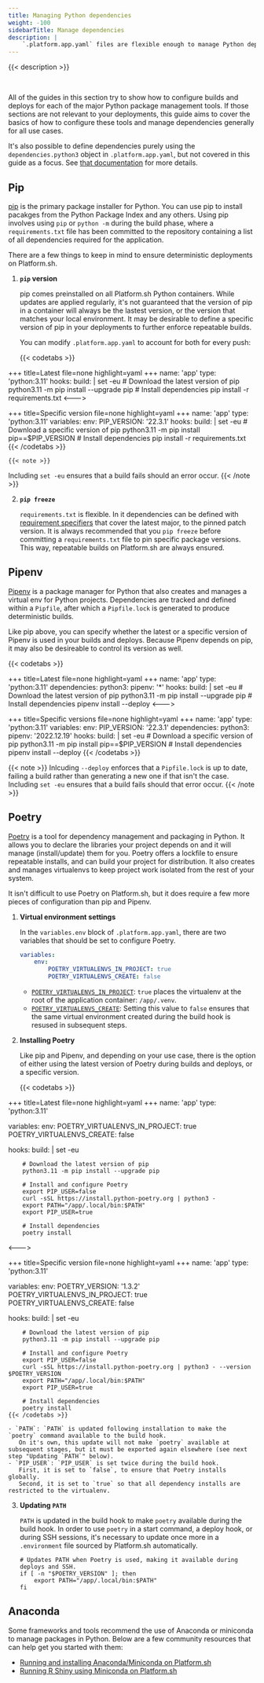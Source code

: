```yaml
---
title: Managing Python dependencies
weight: -100
sidebarTitle: Manage dependencies
description: |
    `.platform.app.yaml` files are flexible enough to manage Python dependencies in a variety of ways.
---
```


{{< description >}}

<br/>

All of the guides in this section try to show how to configure builds and deploys for each of the major Python package management tools.
If those sections are not relevant to your deployments, this guide aims to cover the basics of how to configure these tools and manage dependencies generally for all use cases.

It's also possible to define dependencies purely using the `dependencies.python3` object in `.platform.app.yaml`, but not covered in this guide as a focus.
See [that documentation](/languages/python#package-management) for more details.

## Pip

[pip](https://pip.pypa.io/en/stable/) is the primary package installer for Python. You can use pip to install pacakges from the Python Package Index and any others.
Using pip involves using `pip` or `python -m` during the build phase, where a `requirements.txt` file has been committed to the repository containing a list of all dependencies required for the application.

There are a few things to keep in mind to ensure deterministic deployments on Platform.sh.

1. **`pip` version**

    pip comes preinstalled on all Platform.sh Python containers. 
    While updates are applied regularly, it's not guaranteed that the version of pip in a container will always be the lastest version, or the version that matches your local environment.
    It may be desirable to define a specific version of pip in your deployments to further enforce repeatable builds.

    You can modify `.platform.app.yaml` to account for both for every push:

    {{< codetabs >}}

+++
title=Latest
file=none
highlight=yaml
+++
name: 'app'
type: 'python:3.11'
hooks:
    build: |
        set -eu
        # Download the latest version of pip
        python3.11 -m pip install --upgrade pip
        # Install dependencies
        pip install -r requirements.txt
<--->

+++
title=Specific version
file=none
highlight=yaml
+++
name: 'app'
type: 'python:3.11'
variables:
    env:
        PIP_VERSION: '22.3.1'
hooks:
    build: |
        set -eu
        # Download a specific version of pip
        python3.11 -m pip install pip==$PIP_VERSION
        # Install dependencies
        pip install -r requirements.txt
    {{< /codetabs >}}

    {{< note >}}
Including `set -eu` ensures that a build fails should an error occur.
    {{< /note >}}

2. **`pip freeze`**

    `requirements.txt` is flexible. 
    In it dependencies can be defined with [requirement specifiers](https://pip.pypa.io/en/stable/reference/requirement-specifiers/) that cover the latest major, to the pinned patch version.
    It is always recommended that you `pip freeze` before committing a `requirements.txt` file to pin specific package versions.
    This way, repeatable builds on Platform.sh are always ensured.

## Pipenv

[Pipenv](https://pipenv.pypa.io/en/latest/) is a package manager for Python that also creates and manages a virtual env for Python projects. 
Dependencies are tracked and defined within a `Pipfile`, after which a `Pipfile.lock` is generated to produce deterministic builds.

Like pip above, you can specify whether the latest or a specific version of Pipenv is used in your builds and deploys.
Because Pipenv depends on pip, it may also be desireable to control its version as well.

{{< codetabs >}}

+++
title=Latest
file=none
highlight=yaml
+++
name: 'app'
type: 'python:3.11'
dependencies:
    python3:
        pipenv: '*'
hooks:
    build: |
        set -eu
        # Download the latest version of pip
        python3.11 -m pip install --upgrade pip
        # Install dependencies
        pipenv install --deploy
<--->

+++
title=Specific versions
file=none
highlight=yaml
+++
name: 'app'
type: 'python:3.11'
variables:
    env:
        PIP_VERSION: '22.3.1'
dependencies:
    python3:
        pipenv: '2022.12.19'
hooks:
    build: |
        set -eu
        # Download a specific version of pip
        python3.11 -m pip install pip==$PIP_VERSION
        # Install dependencies
        pipenv install --deploy
{{< /codetabs >}}

{{< note >}}
Inlcuding `--deploy` enforces that a `Pipfile.lock` is up to date, failing a build rather than generating a new one if that isn't the case.
Including `set -eu` ensures that a build fails should that error occur.
{{< /note >}}

## Poetry

[Poetry](https://python-poetry.org/docs/) is a tool for dependency management and packaging in Python. 
It allows you to declare the libraries your project depends on and it will manage (install/update) them for you. 
Poetry offers a lockfile to ensure repeatable installs, and can build your project for distribution.
It also creates and manages virtualenvs to keep project work isolated from the rest of your system.

It isn't difficult to use Poetry on Platform.sh, but it does require a few more pieces of configuration than pip and Pipenv.

1. **Virtual environment settings**

    In the `variables.env` block of `.platform.app.yaml`, there are two variables that should be set to configure Poetry.

    ```yaml {location=".environment"}
    variables:
        env:
            POETRY_VIRTUALENVS_IN_PROJECT: true
            POETRY_VIRTUALENVS_CREATE: false
    ```

    - [`POETRY_VIRTUALENVS_IN_PROJECT`](https://python-poetry.org/docs/configuration/#virtualenvsin-project): `true` places the virtualenv at the root of the application container: `/app/.venv`.  
    - [`POETRY_VIRTUALENVS_CREATE`](https://python-poetry.org/docs/configuration/#virtualenvscreate): Setting this value to `false` ensures that the same virtual environment created during the build hook is resused in subsequent steps. 

2. **Installing Poetry**

    Like pip and Pipenv, and depending on your use case, there is the option of either using the latest version of Poetry during builds and deploys, or a specific version.

    {{< codetabs >}}

+++
title=Latest
file=none
highlight=yaml
+++
name: 'app'
type: 'python:3.11'

variables:
    env:
        POETRY_VIRTUALENVS_IN_PROJECT: true
        POETRY_VIRTUALENVS_CREATE: false

hooks:
    build: |
        set -eu

        # Download the latest version of pip
        python3.11 -m pip install --upgrade pip

        # Install and configure Poetry
        export PIP_USER=false
        curl -sSL https://install.python-poetry.org | python3 -
        export PATH="/app/.local/bin:$PATH"
        export PIP_USER=true

        # Install dependencies
        poetry install
<--->

+++
title=Specific version
file=none
highlight=yaml
+++
name: 'app'
type: 'python:3.11'

variables:
    env:
        POETRY_VERSION: '1.3.2'
        POETRY_VIRTUALENVS_IN_PROJECT: true
        POETRY_VIRTUALENVS_CREATE: false

hooks:
    build: |
        set -eu

        # Download the latest version of pip
        python3.11 -m pip install --upgrade pip

        # Install and configure Poetry
        export PIP_USER=false
        curl -sSL https://install.python-poetry.org | python3 - --version $POETRY_VERSION
        export PATH="/app/.local/bin:$PATH"
        export PIP_USER=true

        # Install dependencies
        poetry install
    {{< /codetabs >}}

    - `PATH`: `PATH` is updated following installation to make the `poetry` command available to the build hook.
       On it's own, this update will not make `poetry` available at subsequent stages, but it must be exported again elsewhere (see next step "Updating `PATH`" below).
    - `PIP_USER`: `PIP_USER` is set twice during the build hook. 
       First, it is set to `false`, to ensure that Poetry installs globally.
       Second, it is set to `true` so that all dependency installs are restricted to the virtualenv.

3. **Updating `PATH`**

    `PATH` is updated in the build hook to make `poetry` available during the build hook.
    In order to use `poetry` in a start command, a deploy hook, or during SSH sessions, it's necessary to update once more in a `.environment` file sourced by Platform.sh automatically.

    ```text {location=".environment"}
    # Updates PATH when Poetry is used, making it available during deploys and SSH.
    if [ -n "$POETRY_VERSION" ]; then
        export PATH="/app/.local/bin:$PATH"
    fi
    ```

## Anaconda

Some frameworks and tools recommend the use of Anaconda or miniconda to manage packages in Python. 
Below are a few community resources that can help get you started with them:

- [Running and installing Anaconda/Miniconda on Platform.sh](https://community.platform.sh/t/how-to-run-an-anaconda-miniconda-python-stack-on-platform-sh/230)
- [Running R Shiny using Miniconda on Platform.sh](https://community.platform.sh/t/how-to-run-r-shiny-on-platform-sh/231)